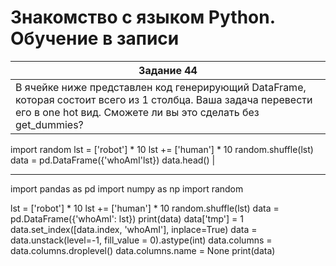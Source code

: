 # Знакомство с языком Python. Обучение в записи
| Задание 44 |
| --- |
| В ячейке ниже представлен код генерирующий DataFrame, которая состоит всего из 1 столбца. Ваша задача перевести его в one hot вид. Сможете ли вы это сделать без get_dummies?

import random
lst = ['robot'] * 10
lst += ['human'] * 10
random.shuffle(lst)
data = pd.DataFrame({'whoAmI'lst})
data.head() |
_____________________________________________

import pandas as pd 
import numpy as np 
import random
 
lst = ['robot'] * 10
lst += ['human'] * 10
random.shuffle(lst)
data = pd.DataFrame({'whoAmI': lst})
print(data)
data['tmp'] = 1
data.set_index([data.index, 'whoAmI'], inplace=True)
data = data.unstack(level=-1, fill_value = 0).astype(int)
data.columns = data.columns.droplevel()
data.columns.name = None
print(data)

